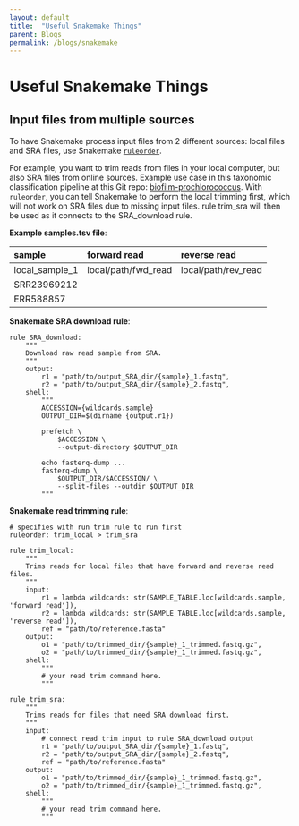 ```yaml
---
layout: default
title:  "Useful Snakemake Things"
parent: Blogs
permalink: /blogs/snakemake
---
```

<h1>Useful Snakemake Things</h1>

## Input files from multiple sources
To have Snakemake process input files from 2 different sources: local files and SRA files, use Snakemake [`ruleorder`](https://snakemake.readthedocs.io/en/stable/snakefiles/rules.html#handling-ambiguous-rules).  

For example, you want to trim reads from files in your local computer, but also SRA files from online sources. Example use case in this taxonomic classification pipeline at this Git repo: [biofilm-prochlorococcus](https://github.com/nhinvo/biofilm-prochlorococcus/tree/main/TaxonomicClassification/Modified-ProSynTax-Workflow).  With `ruleorder`, you can tell Snakemake to perform the local trimming first, which will not work on SRA files due to missing input files. rule trim_sra will then be used as it connects to the SRA_download rule.  


**Example samples.tsv file**:     

| sample         | forward read        | reverse read         |
|:---------------|:--------------------|:---------------------|
| local_sample_1 | local/path/fwd_read | local/path/rev_read  |
| SRR23969212    |                     |                      |
| ERR588857      |                     |                      |

**Snakemake SRA download rule**:  
```
rule SRA_download:
    """
    Download raw read sample from SRA. 
    """
    output:
        r1 = "path/to/output_SRA_dir/{sample}_1.fastq",
        r2 = "path/to/output_SRA_dir/{sample}_2.fastq",
    shell:
        """
        ACCESSION={wildcards.sample}
        OUTPUT_DIR=$(dirname {output.r1})

        prefetch \
            $ACCESSION \
            --output-directory $OUTPUT_DIR

        echo fasterq-dump ... 
        fasterq-dump \
            $OUTPUT_DIR/$ACCESSION/ \
            --split-files --outdir $OUTPUT_DIR
        """
```

**Snakemake read trimming rule**:  
```
# specifies with run trim rule to run first 
ruleorder: trim_local > trim_sra 

rule trim_local:
    """
    Trims reads for local files that have forward and reverse read files. 
    """
    input:
        r1 = lambda wildcards: str(SAMPLE_TABLE.loc[wildcards.sample, 'forward read']),
        r2 = lambda wildcards: str(SAMPLE_TABLE.loc[wildcards.sample, 'reverse read']),
        ref = "path/to/reference.fasta"
    output:
        o1 = "path/to/trimmed_dir/{sample}_1_trimmed.fastq.gz",
        o2 = "path/to/trimmed_dir/{sample}_1_trimmed.fastq.gz",
    shell:
        """
        # your read trim command here. 
        """

rule trim_sra:
    """
    Trims reads for files that need SRA download first. 
    """
    input:
        # connect read trim input to rule SRA_download output 
        r1 = "path/to/output_SRA_dir/{sample}_1.fastq",
        r2 = "path/to/output_SRA_dir/{sample}_2.fastq",
        ref = "path/to/reference.fasta"
    output:
        o1 = "path/to/trimmed_dir/{sample}_1_trimmed.fastq.gz",
        o2 = "path/to/trimmed_dir/{sample}_1_trimmed.fastq.gz",
    shell:
        """
        # your read trim command here. 
        """
```
